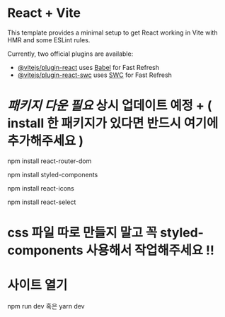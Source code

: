 # React + Vite

This template provides a minimal setup to get React working in Vite with HMR and some ESLint rules.

Currently, two official plugins are available:

- [@vitejs/plugin-react](https://github.com/vitejs/vite-plugin-react/blob/main/packages/plugin-react/README.md) uses [Babel](https://babeljs.io/) for Fast Refresh
- [@vitejs/plugin-react-swc](https://github.com/vitejs/vite-plugin-react-swc) uses [SWC](https://swc.rs/) for Fast Refresh

# **_패키지 다운 필요_** 상시 업데이트 예정 + ( install 한 패키지가 있다면 반드시 여기에 추가해주세요 )

npm install react-router-dom

npm install styled-components

npm install react-icons

npm install react-select

# css 파일 따로 만들지 말고 꼭 styled-components 사용해서 작업해주세요 !!

# 사이트 열기

npm run dev
혹은
yarn dev
